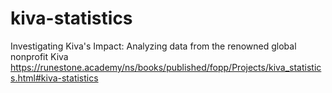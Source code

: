 # kiva-statistics
Investigating Kiva's Impact: Analyzing data from the renowned global nonprofit Kiva
https://runestone.academy/ns/books/published/fopp/Projects/kiva_statistics.html#kiva-statistics

